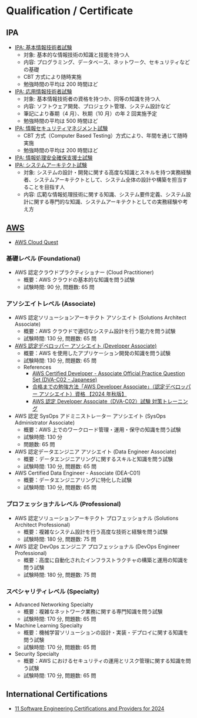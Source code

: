 # Qualification / Certificate

## IPA

- [IPA: 基本情報技術者試験](https://www.ipa.go.jp/shiken/kubun/fe.html)
  - 対象: 基本的な情報技術の知識と技能を持つ人
  - 内容: プログラミング、データベース、ネットワーク、セキュリティなどの基礎
  - CBT 方式により随時実施
  - 勉強時間の平均は 200 時間ほど
- [IPA: 応用情報技術者試験](https://www.ipa.go.jp/shiken/kubun/ap.html)
  - 対象: 基本情報技術者の資格を持つか、同等の知識を持つ人
  - 内容: ソフトウェア開発、プロジェクト管理、システム設計など
  - 筆記により春期（4 月）、秋期（10 月）の年 2 回実施予定
  - 勉強時間の平均は 500 時間ほど
- [IPA: 情報セキュリティマネジメント試験](https://www.ipa.go.jp/shiken/kubun/sg/index.html)
  - CBT 方式（Computer Based Testing）方式により、年間を通じて随時実施
  - 勉強時間の平均は 200 時間ほど
- [IPA: 情報処理安全確保支援士試験](https://www.ipa.go.jp/shiken/kubun/sc.html)
- [IPA: システムアーキテクト試験](https://www.ipa.go.jp/shiken/kubun/sa.html)
  - 対象: システムの設計・開発に関する高度な知識とスキルを持つ実務経験者、システムアーキテクトとして、システム全体の設計や構築を担当することを目指す人
  - 内容: 広範な情報処理技術に関する知識、システム要件定義、システム設計に関する専門的な知識、システムアーキテクトとしての実務経験や考え方

## [AWS](https://aws.amazon.com/jp/certification/)

- [AWS Cloud Quest](https://aws.amazon.com/jp/training/digital/aws-cloud-quest/)

### 基礎レベル (Foundational)

- AWS 認定クラウドプラクティショナー (Cloud Practitioner)
  - 概要：AWS クラウドの基本的な知識を問う試験
  - 試験時間: 90 分, 問題数: 65 問

### アソシエイトレベル (Associate)

- AWS 認定ソリューションアーキテクト アソシエイト (Solutions Architect Associate)
  - 概要：AWS クラウドで適切なシステム設計を行う能力を問う試験
  - 試験時間: 130 分, 問題数: 65 問
- [AWS 認定デベロッパー アソシエイト (Developer Associate)](https://aws.amazon.com/jp/certification/certified-developer-associate/)
  - 概要：AWS を使用したアプリケーション開発の知識を問う試験
  - 試験時間: 130 分, 問題数: 65 問
  - References
    - [AWS Certified Developer - Associate Official Practice Question Set (DVA-C02 - Japanese)](https://explore.skillbuilder.aws/learn/course/external/view/elearning/14060/aws-certified-developer-associate-official-practice-question-set-dva-c02-japanese)
    - [合格までの勉強方法「AWS Developer Associate」（認定デベロッパー アソシエイト）資格 【2024 年秋版】](https://zenn.dev/mkj/articles/223c914ad5ef79)
    - [AWS 認定 Developer Associate（DVA-C02）試験 対策トレーニング](https://www.udemy.com/course/aws-developer-associate-dva/?couponCode=UPGRADE02223)
- AWS 認定 SysOps アドミニストレーター アソシエイト (SysOps Administrator Associate)
  - 概要：AWS 上でのワークロード管理・運用・保守の知識を問う試験
  - 試験時間: 130 分
  - 問題数: 65 問
- AWS 認定データエンジニア アソシエイト (Data Engineer Associate)
  - 概要：データエンジニアリングに関するスキルと知識を問う試験
  - 試験時間: 130 分, 問題数: 65 問
- AWS Certified Data Engineer - Associate (DEA-C01)
  - 概要：データエンジニアリングに特化した試験
  - 試験時間: 130 分, 問題数: 65 問

### プロフェッショナルレベル (Professional)

- AWS 認定ソリューションアーキテクト プロフェッショナル (Solutions Architect Professional)
  - 概要：複雑なシステム設計を行う高度な技術と経験を問う試験
  - 試験時間: 180 分, 問題数: 75 問
- AWS 認定 DevOps エンジニア プロフェッショナル (DevOps Engineer Professional)
  - 概要：高度に自動化されたインフラストラクチャの構築と運用の知識を問う試験
  - 試験時間: 180 分, 問題数: 75 問

### スペシャリティレベル (Specialty)

- Advanced Networking Specialty
  - 概要：複雑なネットワーク業務に関する専門知識を問う試験
  - 試験時間: 170 分, 問題数: 65 問
- Machine Learning Specialty
  - 概要：機械学習ソリューションの設計・実装・デプロイに関する知識を問う試験
  - 試験時間: 170 分, 問題数: 65 問
- Security Specialty
  - 概要：AWS におけるセキュリティの運用とリスク管理に関する知識を問う試験
  - 試験時間: 170 分, 問題数: 65 問

## International Certifications

- [11 Software Engineering Certifications and Providers for 2024](https://www.indeed.com/career-advice/career-development/software-engineering-certifications)
